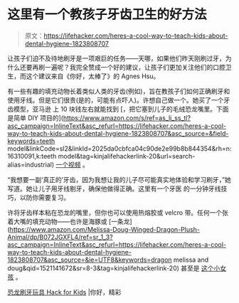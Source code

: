 # 这里有一个教孩子牙齿卫生的好方法

> 原文：<https://lifehacker.com/heres-a-cool-way-to-teach-kids-about-dental-hygiene-1823808707>

让孩子们迫不及待地刷牙是一项艰巨的任务——天哪，如果他们昨天刚刷过牙，为什么还要再刷一遍呢？我完全赞成一个好的建议，让孩子们更加关注他们的口腔卫生，而这个建议来自《你好，太棒了》的 Agnes Hsu。



有一些有趣的填充动物长着类似人类的牙齿(例如)，旨在教孩子们如何正确刷牙和使用牙线。但是它们很贵(是的，可能有点吓人)。许想自己做一个。她买了一个牙齿模型，亚马逊 上 10 块钱左右就能找到 [，把它塞到儿子的毛绒恐龙嘴里。下面是简单 DIY 项目的](https://www.amazon.com/s/ref=as_li_ss_tl?asc_campaign=InlineText&asc_refurl=https://lifehacker.com/heres-a-cool-way-to-teach-kids-about-dental-hygiene-1823808707&asc_source=&field-keywords=teeth model&linkCode=sl2&linkId=2025da0cbfca04c90de2e99b8b844354&rh=n:16310091,k:teeth model&tag=kinjalifehackerlink-20&url=search-alias=industrial) [一个视频](https://www.facebook.com/helloWonderful/videos/pcb.2057878357562562/2057877534229311/?type=3&theater) 。

“我想要一副‘真正的’牙齿，因为我想让我的儿子尽可能真实地体验和学习刷牙，”她写道。她让儿子用牙线剔牙，确保他做得正确。这里有一个牙医 的一分钟牙线技巧，以防你需要复习。

许将牙齿样本粘在恐龙的嘴里，但你也可以使用热熔胶或 velcro 带。任何一个张着大嘴的填充动物——也许是海豚或 [一条龙](https://www.amazon.com/Melissa-Doug-Winged-Dragon-Plush-Animal/dp/B072JGXFL4/ref=sr_1_3?asc_campaign=InlineText&asc_refurl=https://lifehacker.com/heres-a-cool-way-to-teach-kids-about-dental-hygiene-1823808707&asc_source=&ie=UTF8&keywords=dragon melissa and doug&qid=1521141672&sr=8-3&tag=kinjalifehackerlink-20) 甚至是 [这个小女孩](https://www.amazon.com/dp/B004FRXPSS/ref=sspa_dk_detail_0?asc_campaign=InlineText&asc_refurl=https://lifehacker.com/heres-a-cool-way-to-teach-kids-about-dental-hygiene-1823808707&asc_source=&pd_rd_i=B004FRXPSS&pd_rd_r=PJNNQZ923F5TQ7WERFS6&pd_rd_w=17JCx&pd_rd_wg=9TRl1&psc=1&tag=kinjalifehackerlink-20) 。

[恐龙刷牙玩具 Hack for Kids](https://www.hellowonderful.co/post/dinosaur-tooth-brushing-toy-hack-for-kids/) |你好，精彩